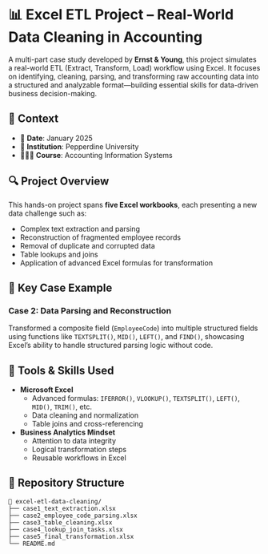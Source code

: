 # 📊 Excel ETL Project – Real-World Data Cleaning in Accounting

A multi-part case study developed by **Ernst & Young**, this project simulates a real-world ETL (Extract, Transform, Load) workflow using Excel. It focuses on identifying, cleaning, parsing, and transforming raw accounting data into a structured and analyzable format—building essential skills for data-driven business decision-making.

## 🏫 Context

- 📅 **Date**: January 2025  
- 🏫 **Institution**: Pepperdine University  
- 👩🏻‍💻 **Course**: Accounting Information Systems

## 🔍 Project Overview

This hands-on project spans **five Excel workbooks**, each presenting a new data challenge such as:

- Complex text extraction and parsing
- Reconstruction of fragmented employee records
- Removal of duplicate and corrupted data
- Table lookups and joins
- Application of advanced Excel formulas for transformation

## 💼 Key Case Example

### Case 2: Data Parsing and Reconstruction  
Transformed a composite field (`EmployeeCode`) into multiple structured fields using functions like `TEXTSPLIT()`, `MID()`, `LEFT()`, and `FIND()`, showcasing Excel’s ability to handle structured parsing logic without code.

## 🧰 Tools & Skills Used

- **Microsoft Excel**
  - Advanced formulas: `IFERROR()`, `VLOOKUP()`, `TEXTSPLIT()`, `LEFT()`, `MID()`, `TRIM()`, etc.
  - Data cleaning and normalization
  - Table joins and cross-referencing
- **Business Analytics Mindset**
  - Attention to data integrity
  - Logical transformation steps
  - Reusable workflows in Excel

## 📁 Repository Structure

```plaintext
📁 excel-etl-data-cleaning/
├── case1_text_extraction.xlsx
├── case2_employee_code_parsing.xlsx
├── case3_table_cleaning.xlsx
├── case4_lookup_join_tasks.xlsx
├── case5_final_transformation.xlsx
└── README.md
